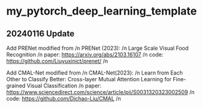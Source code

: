 # my_pytorch_deep_learning_template

## 20240116 Update
Add PRENet modified from /n
PRENet (2023): /n
Large Scale Visual Food Recognition /n
paper: https://arxiv.org/abs/2103.16107 /n
code: https://github.com/Liuyuxinict/prenet/ /n

Add CMAL-Net modified from  /n
CMAL-Net(2023): /n
Learn from Each Other to Classify Better: Cross-layer Mutual Attention Learning for Fine-grained Visual Classification /n
paper: https://www.sciencedirect.com/science/article/pii/S0031320323002509 /n
code: https://github.com/Dichao-Liu/CMAL /n
